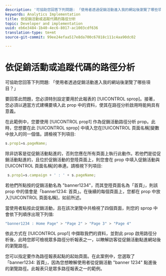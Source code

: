 ```yaml
---
description: '可協助您回答下列問題: 「使用者透過促銷活動進入我的網站後瀏覽了哪些項目？」'
keywords: Analytics Implementation
title: 依促銷活動或追蹤代碼的路徑分析
topic: Developer and implementation
uuid: eb6e3484-1b40-4ec6-8017-ac1003cdf636
translation-type: tm+mt
source-git-commit: 99ee24efaa517e8da700c67818c111c4aa90dc02

---
```



# 依促銷活動或追蹤代碼的路徑分析

可協助您回答下列問題: 「使用者透過促銷活動進入我的網站後瀏覽了哪些項目？」

要回答此問題，您必須特別設定要用於此報表的 [!UICONTROL sprop]。接著，您必須以適當方式建構要填入此 prop 中的資料，使其在路徑分析啟用時能夠具有意義。

在此範例中，您要使用 [!UICONTROL prop1] 作為促銷活動路徑分析 prop。此時，您想要在此 [!UICONTROL sprop] 中填入您在[!UICONTROL 頁面名稱]變數中放入的同一個值。請檢視下列項目: 

```js
s.prop1=s.pageName;
```

除非訪客是從促銷活動點進的，否則您應在所有頁面上執行此動作。若他們是從促銷活動點進的，且位於促銷活動的登陸頁面上，則您會在 prop 中填入促銷活動與[!UICONTROL 頁面名稱]的串連。請檢視下列項目: 

```js
 s.prop1=s.campaign + ' : ' + s.pageName;
```

若他們所點按的促銷活動名為 "banner1234"，而其登陸頁面名為「首頁」，則該 prop 中的值會是「banner1234: 首頁」。在後續的每個頁面上，您都在 prop 中放入[!UICONTROL 頁面名稱]，如前所述。

當使用者點按此促銷活動，且在該次瀏覽中共檢視了四個頁面，則您的 sprop 中會依下列順序出現下列值: 

```js
"banner1234 : Home Page" > "Page 2" > "Page 3" > "Page 4"
```

依此方式在 [!UICONTROL prop1] 中擷取我們的資料，並對此 prop 啟用路徑分析後，此時您即可檢視眾多路徑分析報表之一，以瞭解訪客從促銷活動點進網站後的瀏覽路徑。

您可以指定要作為路徑報表起點的起始頁面。在此案例中，您選取了「banner1234: 首頁」，因為您想瞭解使用者從促銷活動 "banner 1234" 點進後的瀏覽路徑。此報表只是眾多路徑報表之一的範例。
